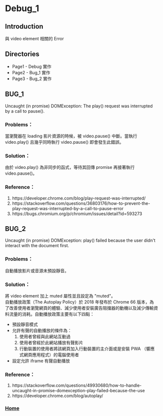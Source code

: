 # Debug_1
## Introduction
與 video element 相關的 Error
## Directories
* Page1 - Debug 實作
* Page2 - Bug_1 實作 
* Page3 - Bug_2 實作
## BUG_1
Uncaught (in promise) DOMException: The play() request was interrupted by a call to pause().
### Problems：
當瀏覽器在 loading 影片資源的時候，被 video.pause() 中斷。當執行 video.play() 且幾乎同時執行 video.pause() 即會發生此錯誤。
### Solution：
由於 video.play() 為非同步的函式，等待其回傳 promise 再接著執行 video.pause()。
### Reference：
<ol>
    <li>https://developer.chrome.com/blog/play-request-was-interrupted/</li>
    <li>https://stackoverflow.com/questions/36803176/how-to-prevent-the-play-request-was-interrupted-by-a-call-to-pause-error</li>
    <li>https://bugs.chromium.org/p/chromium/issues/detail?id=593273</li>
</ol>

## BUG_2
Uncaught (in promise) DOMException: play() failed because the user didn't interact with the document first.
### Problems：
自動播放影片或音源未預設靜音。
### Solution：
將 video element 加上 muted 屬性並且設定為 "muted"。</br>
自動播放政策（The Autoplay Policy）於 2018 年發布於 Chrome 66 版本，為了改善使用者瀏覽網頁的體驗、減少使用者安裝廣告阻擋器的動機以及減少傳輸資料流量的消耗。自動播放政策主要有以下四點：
* 預設靜音模式
* 允許有聲的自動播放的條件為：
    1. 使用者曾經與此網站互動過
    2. 使用者曾經於此網站播放有聲影片
    3. 行動裝置的使用者將該網頁加入行動裝置的主介面或是安裝 PWA （響應式網頁應用程式）的電腦使用者
* 設定允許 iframe 有聲自動播放
### Reference：
<ol>
    <li>https://stackoverflow.com/questions/49930680/how-to-handle-uncaught-in-promise-domexception-play-failed-because-the-use</li>
    <li>https://developer.chrome.com/blog/autoplay/</li>
</ol>

### <a href="https://github.com/Yintc123/React">Home</a>